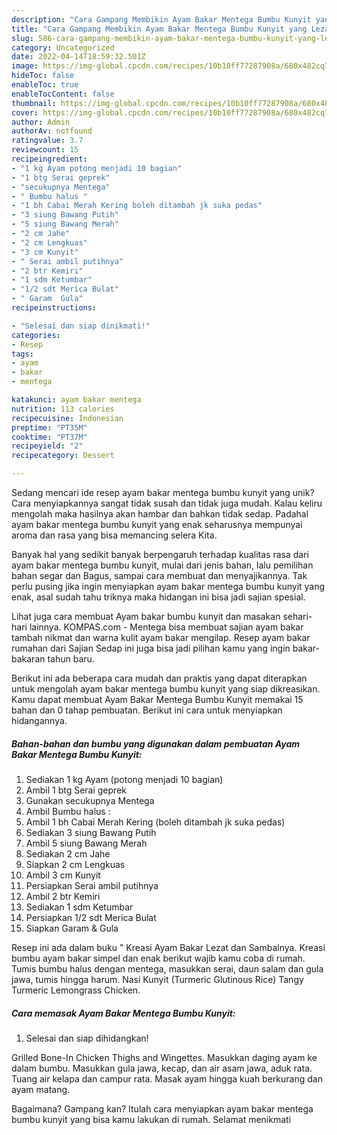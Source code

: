 ```yaml
---
description: "Cara Gampang Membikin Ayam Bakar Mentega Bumbu Kunyit yang Lezat Sekali"
title: "Cara Gampang Membikin Ayam Bakar Mentega Bumbu Kunyit yang Lezat Sekali"
slug: 586-cara-gampang-membikin-ayam-bakar-mentega-bumbu-kunyit-yang-lezat-sekali
category: Uncategorized
date: 2022-04-14T18:59:32.501Z
image: https://img-global.cpcdn.com/recipes/10b10ff77287908a/680x482cq70/ayam-bakar-mentega-bumbu-kunyit-foto-resep-utama.jpg
hideToc: false
enableToc: true
enableTocContent: false
thumbnail: https://img-global.cpcdn.com/recipes/10b10ff77287908a/680x482cq70/ayam-bakar-mentega-bumbu-kunyit-foto-resep-utama.jpg
cover: https://img-global.cpcdn.com/recipes/10b10ff77287908a/680x482cq70/ayam-bakar-mentega-bumbu-kunyit-foto-resep-utama.jpg
author: Admin
authorAv: notfound
ratingvalue: 3.7
reviewcount: 15
recipeingredient:
- "1 kg Ayam potong menjadi 10 bagian"
- "1 btg Serai geprek"
- "secukupnya Mentega"
- " Bumbu halus "
- "1 bh Cabai Merah Kering boleh ditambah jk suka pedas"
- "3 siung Bawang Putih"
- "5 siung Bawang Merah"
- "2 cm Jahe"
- "2 cm Lengkuas"
- "3 cm Kunyit"
- " Serai ambil putihnya"
- "2 btr Kemiri"
- "1 sdm Ketumbar"
- "1/2 sdt Merica Bulat"
- " Garam  Gula"
recipeinstructions:

- "Selesai dan siap dinikmati!"
categories:
- Resep
tags:
- ayam
- bakar
- mentega

katakunci: ayam bakar mentega 
nutrition: 113 calories
recipecuisine: Indonesian
preptime: "PT35M"
cooktime: "PT37M"
recipeyield: "2"
recipecategory: Dessert

---
```





Sedang mencari ide resep ayam bakar mentega bumbu kunyit yang unik? Cara menyiapkannya sangat tidak susah dan tidak juga mudah. Kalau keliru mengolah maka hasilnya akan hambar dan bahkan tidak sedap. Padahal ayam bakar mentega bumbu kunyit yang enak seharusnya mempunyai aroma dan rasa yang bisa memancing selera Kita.





Banyak hal yang sedikit banyak berpengaruh terhadap kualitas rasa dari ayam bakar mentega bumbu kunyit, mulai dari jenis bahan, lalu pemilihan bahan segar dan Bagus, sampai cara membuat dan menyajikannya. Tak perlu pusing jika ingin menyiapkan ayam bakar mentega bumbu kunyit yang enak,      asal sudah tahu triknya maka hidangan ini bisa jadi sajian spesial.














Lihat juga cara membuat Ayam bakar bumbu kunyit dan masakan sehari-hari lainnya. KOMPAS.com - Mentega bisa membuat sajian ayam bakar tambah nikmat dan warna kulit ayam bakar mengilap. Resep ayam bakar rumahan dari Sajian Sedap ini juga bisa jadi pilihan kamu yang ingin bakar-bakaran tahun baru.






Berikut ini ada beberapa cara mudah dan praktis yang dapat diterapkan untuk mengolah ayam bakar mentega bumbu kunyit yang siap dikreasikan. Kamu dapat membuat Ayam Bakar Mentega Bumbu Kunyit memakai 15 bahan dan 0 tahap pembuatan. Berikut ini cara untuk menyiapkan hidangannya.

<!--inarticleads1-->

##### Bahan-bahan dan bumbu yang digunakan dalam pembuatan Ayam Bakar Mentega Bumbu Kunyit:

1. Sediakan 1 kg Ayam (potong menjadi 10 bagian)
1. Ambil 1 btg Serai geprek
1. Gunakan secukupnya Mentega
1. Ambil  Bumbu halus :
1. Ambil 1 bh Cabai Merah Kering (boleh ditambah jk suka pedas)
1. Sediakan 3 siung Bawang Putih
1. Ambil 5 siung Bawang Merah
1. Sediakan 2 cm Jahe
1. Siapkan 2 cm Lengkuas
1. Ambil 3 cm Kunyit
1. Persiapkan  Serai ambil putihnya
1. Ambil 2 btr Kemiri
1. Sediakan 1 sdm Ketumbar
1. Persiapkan 1/2 sdt Merica Bulat
1. Siapkan  Garam &amp; Gula


Resep ini ada dalam buku &#34; Kreasi Ayam Bakar Lezat dan Sambalnya. Kreasi bumbu ayam bakar simpel dan enak berikut wajib kamu coba di rumah. Tumis bumbu halus dengan mentega, masukkan serai, daun salam dan gula jawa, tumis hingga harum. Nasi Kunyit (Turmeric Glutinous Rice) Tangy Turmeric Lemongrass Chicken. 

<!--inarticleads2-->

##### Cara memasak Ayam Bakar Mentega Bumbu Kunyit:


1. Selesai dan siap dihidangkan!

Grilled Bone-In Chicken Thighs and Wingettes. Masukkan daging ayam ke dalam bumbu. Masukkan gula jawa, kecap, dan air asam jawa, aduk rata. Tuang air kelapa dan campur rata. Masak ayam hingga kuah berkurang dan ayam matang. 

Bagaimana? Gampang kan? Itulah cara menyiapkan ayam bakar mentega bumbu kunyit yang bisa kamu lakukan di rumah. Selamat menikmati
